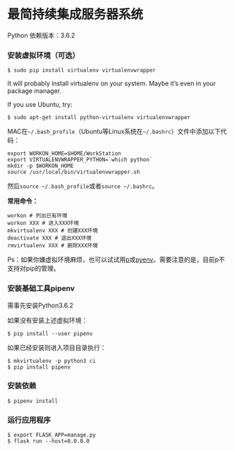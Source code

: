 最简持续集成服务器系统
======================

Python 依赖版本：3.6.2

### 安装虚拟环境（可选）

```
$ sudo pip install virtualenv virtualenvwrapper
```

It will probably install virtualenv on your system. Maybe it’s even in your package manager.

If you use Ubuntu, try:

```
$ sudo apt-get install python-virtualenv virtualenvwrapper
```

MAC在`~/.bash_profile`（Ubuntu等Linux系统在`~/.bashrc`）文件中添加以下代码：

```
export WORKON_HOME=$HOME/WorkStation
export VIRTUALENVWRAPPER_PYTHON=`which python`
mkdir -p $WORKON_HOME
source /usr/local/bin/virtualenvwrapper.sh
```

然后`source ~/.bash_profile`或者`source ~/.bashrc`。

**常用命令：**

```
workon # 列出已有环境
workon XXX # 进入XXX环境
mkvirtualenv XXX # 创建XXX环境
deactivate XXX # 退出XXX环境
rmvirtualenv XXX # 删除XXX环境
```

Ps：如果你嫌虚拟环境麻烦，也可以试试用[p](https://github.com/qw3rtman/p)或[pyenv](https://github.com/pyenv/pyenv)。需要注意的是，目前p不支持对pip的管理。

### 安装基础工具pipenv

需事先安装Python3.6.2

如果没有安装上述虚拟环境：

```
$ pip install --user pipenv
```

如果已经安装则进入项目目录执行：

```
$ mkvirtualenv -p python3 ci
$ pip install pipenv
```

### 安装依赖

```
$ pipenv install
```

### 运行应用程序

```
$ export FLASK_APP=manage.py
$ flask run --host=0.0.0.0
```
